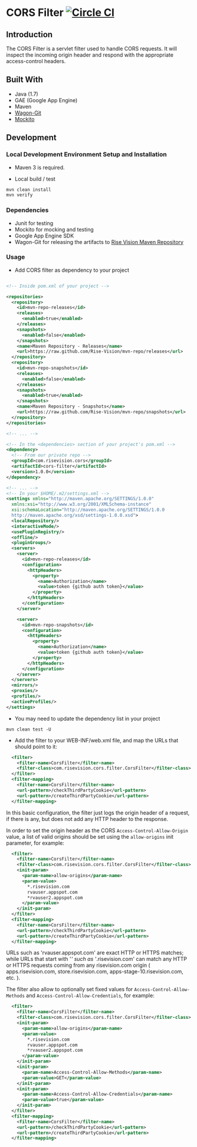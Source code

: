 # CORS Filter [![Circle CI](https://circleci.com/gh/Rise-Vision/cors-filter.svg?style=svg)](https://circleci.com/gh/Rise-Vision/cors-filter)

## Introduction

The CORS Filter is a servlet filter used to handle CORS requests. It will inspect the incoming origin header and respond with the appropriate access-control headers.

## Built With
- Java (1.7)
- GAE (Google App Engine) 
- Maven
- [Wagon-Git](https://github.com/synergian/wagon-git)
- [Mockito](https://github.com/mockito/mockito)

## Development

### Local Development Environment Setup and Installation

* Maven 3 is required.

* Local build / test
``` bash
mvn clean install
mvn verify
```

### Dependencies
* Junit for testing 
* Mockito for mocking and testing
* Google App Engine SDK
* Wagon-Git for releasing the artifacts to [Rise Vision Maven Repository](https://github.com/Rise-Vision/mvn-repo)

### Usage
* Add CORS filter as dependency to your project 

```xml

<!-- Inside pom.xml of your project -->

<repositories>
  <repository>
    <id>mvn-repo-releases</id>
    <releases>
      <enabled>true</enabled>
    </releases>
    <snapshots>
      <enabled>false</enabled>
    </snapshots>
    <name>Maven Repository - Releases</name>
    <url>https://raw.github.com/Rise-Vision/mvn-repo/releases</url>
  </repository>
  <repository>
    <id>mvn-repo-snapshots</id>
    <releases>
      <enabled>false</enabled>
    </releases>
    <snapshots>
      <enabled>true</enabled>
    </snapshots>
    <name>Maven Repository - Snapshots</name>
    <url>https://raw.github.com/Rise-Vision/mvn-repo/snapshots</url>
  </repository>
</repositories>

<!-- ... -->

<!-- In the <dependencies> section of your project's pom.xml -->
<dependency>
  <!-- From our private repo -->
  <groupId>com.risevision.cors</groupId>
  <artifactId>cors-filter</artifactId>
  <version>1.0.0</version>
</dependency>

<!-- ... -->
<!-- In your $HOME/.m2/settings.xml -->
<settings xmlns="http://maven.apache.org/SETTINGS/1.0.0"
  xmlns:xsi="http://www.w3.org/2001/XMLSchema-instance"
  xsi:schemaLocation="http://maven.apache.org/SETTINGS/1.0.0
  http://maven.apache.org/xsd/settings-1.0.0.xsd">
  <localRepository/>
  <interactiveMode/>
  <usePluginRegistry/>
  <offline/>
  <pluginGroups/>
  <servers>
    <server>
      <id>mvn-repo-releases</id>
      <configuration>
        <httpHeaders>
          <property>
            <name>Authorization</name>
            <value>token {github auth token}</value>
          </property>
        </httpHeaders>
      </configuration>
    </server>

    <server>
      <id>mvn-repo-snapshots</id>
      <configuration>
        <httpHeaders>
          <property>
            <name>Authorization</name>
            <value>token {github auth token}</value>
          </property>
        </httpHeaders>
      </configuration>
    </server>
  </servers>
  <mirrors/>
  <proxies/>
  <profiles/>
  <activeProfiles/>
</settings>

```

* You may need to update the dependency list in your project
```
mvn clean test -U
```

* Add the filter to your WEB-INF/web.xml file, and map the URLs that should point to it:

```xml
  <filter>
    <filter-name>CorsFilter</filter-name>
    <filter-class>com.risevision.cors.filter.CorsFilter</filter-class>
  </filter>
  <filter-mapping>
    <filter-name>CorsFilter</filter-name>
    <url-pattern>/checkThirdPartyCookie</url-pattern>
    <url-pattern>/createThirdPartyCookie</url-pattern>
  </filter-mapping>
```

In this basic configuration, the filter just logs the origin header of a request, 
if there is any, but does not add any HTTP header to the response.

In order to set the origin header as the CORS `Access-Control-Allow-Origin`  
value, a list of valid origins should be set using the `allow-origins` init
parameter, for example:

```xml
  <filter>
    <filter-name>CorsFilter</filter-name>
    <filter-class>com.risevision.cors.filter.CorsFilter</filter-class>
    <init-param>
      <param-name>allow-origins</param-name>
      <param-value>
        *.risevision.com
        rvauser.appspot.com
        *rvauser2.appspot.com
      </param-value>
    </init-param>
  </filter>
  <filter-mapping>
    <filter-name>CorsFilter</filter-name>
    <url-pattern>/checkThirdPartyCookie</url-pattern>
    <url-pattern>/createThirdPartyCookie</url-pattern>
  </filter-mapping>
```

URLs such as 'rvauser.appspot.com' are exact HTTP or HTTPS matches;
while URLs that start with '*' such as '*.risevision.com' can match any HTTP 
or HTTPS requests coming from any risevision.com origin ( apps.risevision.com,
store.risevision.com, apps-stage-10.risevision.com, etc. ).

The filter also allow to optionally set fixed values for
 `Access-Control-Allow-Methods` and `Access-Control-Allow-Credentials`,
 for example:
 
 
```xml
  <filter>
    <filter-name>CorsFilter</filter-name>
    <filter-class>com.risevision.cors.filter.CorsFilter</filter-class>
    <init-param>
      <param-name>allow-origins</param-name>
      <param-value>
        *.risevision.com
        rvauser.appspot.com
        *rvauser2.appspot.com
      </param-value>
    </init-param>
    <init-param>
      <param-name>Access-Control-Allow-Methods</param-name>
      <param-value>GET</param-value>
    </init-param>
    <init-param>
      <param-name>Access-Control-Allow-Credentials</param-name>
      <param-value>true</param-value>
    </init-param>
  </filter>
  <filter-mapping>
    <filter-name>CorsFilter</filter-name>
    <url-pattern>/checkThirdPartyCookie</url-pattern>
    <url-pattern>/createThirdPartyCookie</url-pattern>
  </filter-mapping>
```

